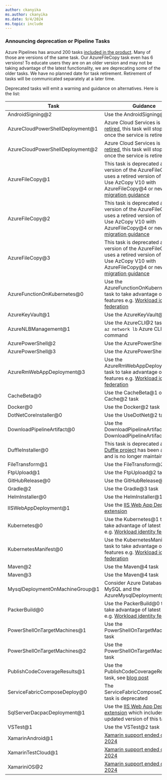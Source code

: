 ```yaml
---
author: ckanyika
ms.author: ckanyika
ms.date: 9/4/2024
ms.topic: include
---
```


### Announcing deprecation or Pipeline Tasks

Azure Pipelines has around 200 tasks [included in the product](https://learn.microsoft.com/azure/devops/pipelines/tasks/reference/?view=azure-pipelines). Many of those are versions of the same task. Our AzureFileCopy task even has 6 versions! To educate users they are on an older version and may not be taking advantage of the latest functionality, we are deprecating some of the older tasks. 
We have no planned date for task retirement. Retirement of tasks will be communicated separately at a later time.

Deprecated tasks will emit a warning and guidance on alternatives. Here is the list:

| Task                             | Guidance           |
|----------------------------------|--------------------|
| AndroidSigning@2                 | Use the AndroidSigning@3 task |
| AzureCloudPowerShellDeployment@1 | Azure Cloud Services is being [retired](https://aka.ms/cloudservicesretirement), this task will stop working once the service is retired |
| AzureCloudPowerShellDeployment@2 | Azure Cloud Services is being [retired](https://aka.ms/cloudservicesretirement), this task will stop working once the service is retired |
| AzureFileCopy@1                  | This task is deprecated as this version of the AzureFileCopy task uses a retired version of AzCopy. Use AzCopy V10 with AzureFileCopy@4 or newer, see [migration guidance](https://github.com/Azure/azure-storage-azcopy/blob/main/MigrationGuideV8toV10.md) |
| AzureFileCopy@2                  | This task is deprecated as this version of the AzureFileCopy task uses a retired version of AzCopy. Use AzCopy V10 with AzureFileCopy@4 or newer, see [migration guidance](https://github.com/Azure/azure-storage-azcopy/blob/main/MigrationGuideV8toV10.md) |                                                  |
| AzureFileCopy@3                  | This task is deprecated as this version of the AzureFileCopy task uses a retired version of AzCopy. Use AzCopy V10 with AzureFileCopy@4 or newer, see [migration guidance](https://github.com/Azure/azure-storage-azcopy/blob/main/MigrationGuideV8toV10.md) |                                                 |
| AzureFunctionOnKubernetes@0      | Use the AzureFunctionOnKubernetes@1 task to take advantage of latest features e.g. [Workload identity federation](https://aka.ms/azdo-rm-workload-identity-tasks)
| AzureKeyVault@1                  | Use the AzureKeyVault@2 task |
| AzureNLBManagement@1             | Use the AzureCLI@2 task and the `az network lb` Azure CLI command |
| AzurePowerShell@2                | Use the AzurePowerShell@5 task |
| AzurePowerShell@3                | Use the AzurePowerShell@5 task |
| AzureRmWebAppDeployment@3        | Use the AzureRmWebAppDeployment@4 task to take advantage of latest features e.g. [Workload identity federation](https://aka.ms/azdo-rm-workload-identity-tasks) |
| CacheBeta@0                      | Use the CacheBeta@1 or Cache@2 task |
| Docker@0                         | Use the Docker@2 task | 
| DotNetCoreInstaller@0            | Use the UseDotNet@2 task |
| DownloadPipelineArtifact@0       | Use the DownloadPipelineArtifact@1 or DownloadPipelineArtifact@2 task |
| DuffleInstaller@0                | This task is deprecated as the [Duffle project](https://github.com/cnabio/duffle) has been archived and is no longer maintained |
| FileTransform@1                  | Use the FileTransform@2 task |
| FtpUpload@1                      | Use the FtpUpload@2 task |
| GitHubRelease@0                  | Use the GitHubRelease@1 task |
| Gradle@2                         | Use the Gradle@3 task |
| HelmInstaller@0                  | Use the HelmInstaller@1 task |
| IISWebAppDeployment@1            | Use the [IIS Web App Deployment extension](https://marketplace.visualstudio.com/items?itemName=ms-vscs-rm.iiswebapp) |
| Kubernetes@0                     | Use the Kubernetes@1 task to take advantage of latest features e.g. [Workload identity federation](https://aka.ms/azdo-rm-workload-identity-tasks) |
| KubernetesManifest@0             | Use the KubernetesManifest@1 task to take advantage of latest features e.g. [Workload identity federation](https://aka.ms/azdo-rm-workload-identity-tasks) |
| Maven@2                          | Use the Maven@4 task |
| Maven@3                          | Use the Maven@4 task |
| MysqlDeploymentOnMachineGroup@1  | Consider Azure Database for MySQL and the AzureMysqlDeployment@1 task |
| PackerBuild@0                    | Use the PackerBuild@0 task to take advantage of latest features e.g. [Workload identity federation](shttps://aka.ms/azdo-rm-workload-identity-tasks) |
| PowerShellOnTargetMachines@1     | Use the PowerShellOnTargetMachines@3 task |
| PowerShellOnTargetMachines@2     | Use the PowerShellOnTargetMachines@3 task |
| PublishCodeCoverageResults@1     | Use the PublishCodeCoverageResults@1 task, see [blog post](https://devblogs.microsoft.com/devops/new-pccr-task)             |
| ServiceFabricComposeDeploy@0     | The ServiceFabricComposeDeploy@0 task is deprecated |
| SqlServerDacpacDeployment@1      | Use the [IIS Web App Deployment extension](https://marketplace.visualstudio.com/items?itemName=ms-vscs-rm.iiswebapp) which includes an updated version of this task |
| VSTest@1                         | Use the VSTest@2 task |
| XamarinAndroid@1                 | [Xamarin support ended on May 1, 2024](https://dotnet.microsoft.com/en-us/platform/support/policy/xamarin) |
| XamarinTestCloud@1               | [Xamarin support ended on May 1, 2024](https://dotnet.microsoft.com/en-us/platform/support/policy/xamarin) |
| XamariniOS@2                     | [Xamarin support ended on May 1, 2024](https://dotnet.microsoft.com/en-us/platform/support/policy/xamarin) |

